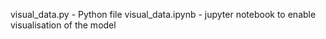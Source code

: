 visual_data.py - Python file
visual_data.ipynb - jupyter notebook to enable visualisation of the model
